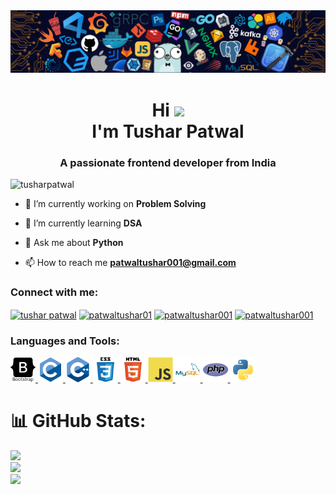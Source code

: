 
<img src ="https://github.com/Kanishkrawatt/Kanishkrawatt/blob/main/githubimg.png?raw=true" alt ="banner" />
<h1 align="center">Hi <img src="https://user-images.githubusercontent.com/42378118/110234147-e3259600-7f4e-11eb-95be-0c4047144dea.gif" width="30"> <br>I'm Tushar Patwal</h1>
<h3 align="center">A passionate frontend developer from India</h3>

<p align="left"> <img src="https://komarev.com/ghpvc/?username=tusharpatwal&label=Profile%20views&color=0e75b6&style=flat" alt="tusharpatwal" /> </p>

- 🔭 I’m currently working on **Problem Solving**

- 🌱 I’m currently learning **DSA**

- 💬 Ask me about **Python**

- 📫 How to reach me **patwaltushar001@gmail.com**

<h3 align="left">Connect with me:</h3>
<p align="left">
<a href="https://linkedin.com/in/tushar patwal" target="blank"><img align="center" src="https://raw.githubusercontent.com/rahuldkjain/github-profile-readme-generator/master/src/images/icons/Social/linked-in-alt.svg" alt="tushar patwal" height="30" width="40" /></a>
<a href="https://www.codechef.com/users/patwaltushar01" target="blank"><img align="center" src="https://cdn.jsdelivr.net/npm/simple-icons@3.1.0/icons/codechef.svg" alt="patwaltushar01" height="30" width="40" /></a>
<a href="https://www.hackerearth.com/patwaltushar001" target="blank"><img align="center" src="https://raw.githubusercontent.com/rahuldkjain/github-profile-readme-generator/master/src/images/icons/Social/hackerearth.svg" alt="patwaltushar001" height="30" width="40" /></a>
<a href="https://auth.geeksforgeeks.org/user/patwaltushar001" target="blank"><img align="center" src="https://raw.githubusercontent.com/rahuldkjain/github-profile-readme-generator/master/src/images/icons/Social/geeks-for-geeks.svg" alt="patwaltushar001" height="30" width="40" /></a>
</p>

<h3 align="left">Languages and Tools:</h3>
<p align="left"> <a href="https://getbootstrap.com" target="_blank" rel="noreferrer"> <img src="https://raw.githubusercontent.com/devicons/devicon/master/icons/bootstrap/bootstrap-plain-wordmark.svg" alt="bootstrap" width="40" height="40"/> </a> <a href="https://www.cprogramming.com/" target="_blank" rel="noreferrer"> <img src="https://raw.githubusercontent.com/devicons/devicon/master/icons/c/c-original.svg" alt="c" width="40" height="40"/> </a> <a href="https://www.w3schools.com/cpp/" target="_blank" rel="noreferrer"> <img src="https://raw.githubusercontent.com/devicons/devicon/master/icons/cplusplus/cplusplus-original.svg" alt="cplusplus" width="40" height="40"/> </a> <a href="https://www.w3schools.com/css/" target="_blank" rel="noreferrer"> <img src="https://raw.githubusercontent.com/devicons/devicon/master/icons/css3/css3-original-wordmark.svg" alt="css3" width="40" height="40"/> </a> <a href="https://www.w3.org/html/" target="_blank" rel="noreferrer"> <img src="https://raw.githubusercontent.com/devicons/devicon/master/icons/html5/html5-original-wordmark.svg" alt="html5" width="40" height="40"/> </a> <a href="https://developer.mozilla.org/en-US/docs/Web/JavaScript" target="_blank" rel="noreferrer"> <img src="https://raw.githubusercontent.com/devicons/devicon/master/icons/javascript/javascript-original.svg" alt="javascript" width="40" height="40"/> </a> <a href="https://www.mysql.com/" target="_blank" rel="noreferrer"> <img src="https://raw.githubusercontent.com/devicons/devicon/master/icons/mysql/mysql-original-wordmark.svg" alt="mysql" width="40" height="40"/> </a> <a href="https://www.php.net" target="_blank" rel="noreferrer"> <img src="https://raw.githubusercontent.com/devicons/devicon/master/icons/php/php-original.svg" alt="php" width="40" height="40"/> </a> <a href="https://www.python.org" target="_blank" rel="noreferrer"> <img src="https://raw.githubusercontent.com/devicons/devicon/master/icons/python/python-original.svg" alt="python" width="40" height="40"/> </a> </p>

# 📊 GitHub Stats:
![](https://github-readme-stats.vercel.app/api?username=TusharPatwal&theme=vision-friendly-dark&hide_border=false&include_all_commits=false&count_private=false)<br/>
![](https://github-readme-streak-stats.herokuapp.com/?user=TusharPatwal&theme=vision-friendly-dark&hide_border=false)<br/>
![](https://github-readme-stats.vercel.app/api/top-langs/?username=TusharPatwal&theme=vision-friendly-dark&hide_border=false&include_all_commits=false&count_private=false&layout=compact)
